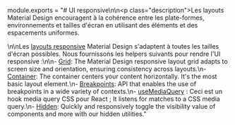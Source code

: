 module.exports = "# UI responsive\n\n<p class=\"description\">Les layouts Material Design encouragent à la cohérence entre les plate-formes, environnements et tailles d'écran en utilisant des éléments et des espacements uniformes.</p>\n\nLes [layouts responsive](https://material.io/design/layout/responsive-layout-grid.html) Material Design s'adaptent à toutes les tailles d'écran possibles. Nous fournissons les helpers suivants pour rendre l'UI responsive :\n\n- [Grid](/components/grid/): The Material Design responsive layout grid adapts to screen size and orientation, ensuring consistency across layouts.\n- [Container](/components/container/): The container centers your content horizontally. It's the most basic layout element.\n- [Breakpoints](/customization/breakpoints/): API that enables the use of breakpoints in a wide variety of contexts.\n- [useMediaQuery](/components/use-media-query/) : Ceci est un hook media query CSS pour React ; It listens for matches to a CSS media query.\n- [Hidden](/components/hidden/): Quickly and responsively toggle the visibility value of components and more with our hidden utilities."